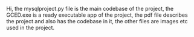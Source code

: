 Hi,
the mysqlproject.py file is the main codebase of the project, 
the GCED.exe is a ready executable app of the project,
the pdf file describes the project and also has the codebase in it,
the other files are images etc used in the project.

